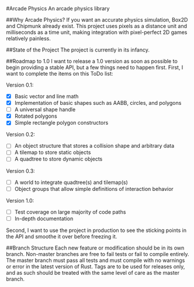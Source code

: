 #Arcade Physics
An arcade physics library

##Why Arcade Physics?
If you want an accurate physics simulation, Box2D and Chipmunk already exist. This project uses pixels as a distance unit and milliseconds as a time unit, making integration with pixel-perfect 2D games relatively painless.

##State of the Project
The project is currently in its infancy.

##Roadmap to 1.0
I want to release a 1.0 version as soon as possible to begin providing a stable API, but a few things need to happen first. First, I want to complete the items on this ToDo list:

Version 0.1: 

- [x] Basic vector and line math
- [x] Implementation of basic shapes such as AABB, circles, and polygons
- [ ] A universal shape handle
- [x] Rotated polygons
- [x] Simple rectangle polygon constructors

Version 0.2:

- [ ] An object structure that stores a collision shape and arbitrary data
- [ ] A tilemap to store static objects
- [ ] A quadtree to store dynamic objects

Version 0.3:

- [ ] A world to integrate quadtree(s) and tilemap(s)
- [ ] Object groups that allow simple definitions of interaction behavior

Version 1.0:

- [ ] Test coverage on large majority of code paths
- [ ] In-depth documentation

Second, I want to use the project in production to see the sticking points in the API and smoothe it over before freezing it.

##Branch Structure
Each new feature or modification should be in its own branch. Non-master branches are free to fail tests or fail to compile entirely. The master branch must pass all tests and must compile with no warnings or error in the latest version of Rust. Tags are to be used for releases only, and as such should be treated with the same level of care as the master branch.
